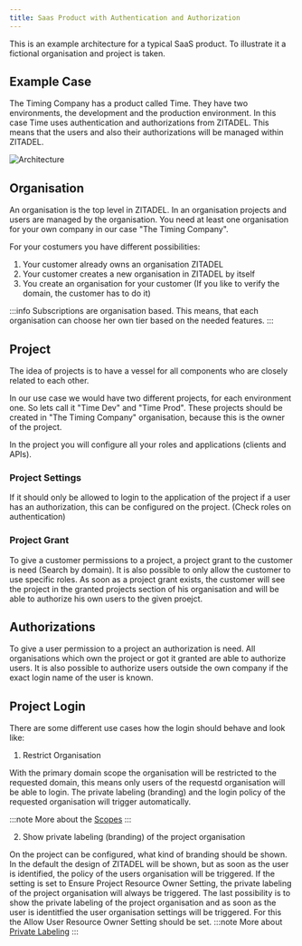 ```yaml
---
title: Saas Product with Authentication and Authorization
---
```


This is an example architecture for a typical SaaS product. 
To illustrate it a fictional organisation and project is taken.

## Example Case

The Timing Company has a product called Time.
They have two environments, the development and the production environment.
In this case Time uses authentication and authorizations from ZITADEL.
This means that the users and also their authorizations will be managed within ZITADEL.

![Architecture](/img/concepts/usecase/saas.png)

## Organisation

An organisation is the top level in ZITADEL. 
In an organisation projects and users are managed by the organisation.
You need at least one organisation for your own company in our case "The Timing Company".

For your costumers you have different possibilities:
1. Your customer already owns an organisation ZITADEL
2. Your customer creates a new organisation in ZITADEL by itself
3. You create an organisation for your customer (If you like to verify the domain, the customer has to do it)

:::info
Subscriptions are organisation based. This means, that each organisation can choose her own tier based on the needed features.
:::

## Project

The idea of projects is to have a vessel for all components who are closely related to each other.

In our use case we would have two different projects, for each environment one. So lets call it "Time Dev" and "Time Prod".
These projects should be created in "The Timing Company" organisation, because this is the owner of the project.

In the project you will configure all your roles and applications (clients and APIs).

### Project Settings

If it should only be allowed to login to the application of the project if a user has an authorization, this can be configured on the project. (Check roles on authentication)

### Project Grant

To give a customer permissions to a project, a project grant to the customer is need (Search by domain).
It is also possible to only allow the customer to use specific roles.
As soon as a project grant exists, the customer will see the project in the granted projects section of his organisation and will be able to authorize his own users to the given proejct.

## Authorizations

To give a user permission to a project an authorization is need.
All organisations which own the project or got it granted are able to authorize users.
It is also possible to authorize users outside the own company if the exact login name of the user is known.

## Project Login

There are some different use cases how the login should behave and look like:

1. Restrict Organisation

With the primary domain scope the organisation will be restricted to the requested domain, this means only users of the requestd organisation will be able to login.
The private labeling (branding) and the login policy of the requested organisation will trigger automatically.

:::note
More about the [Scopes](../../apis/openidoauth/scopes)
:::

2. Show private labeling (branding) of the project organisation

On the project can be configured, what kind of branding should be shown.
In the default the design of ZITADEL will be shown, but as soon as the user is identified, the policy of the users organisation will be triggered.
If the setting is set to Ensure Project Resource Owner Setting, the private labeling of the project organisation will always be triggered.
The last possibility is to show the private labeling of the project organisation and as soon as the user is identitfied the user organisation settings will be triggered.
For this the Allow User Resource Owner Setting should be set.
:::note
More about [Private Labeling](../../guides/customization/branding)
:::
